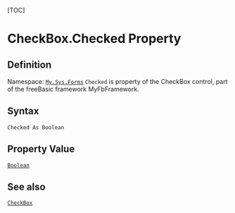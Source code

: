 [TOC]
# CheckBox.Checked Property

## Definition
Namespace: [`My.Sys.Forms`](My.Sys.Forms.md)
`Checked` is property of the CheckBox control, part of the freeBasic framework MyFbFramework.
## Syntax
```freeBasic
Checked As Boolean
```
## Property Value
[`Boolean`]("https://www.freebasic.net/wiki/KeyPgBoolean")
## See also
[`CheckBox`](CheckBox.md)
